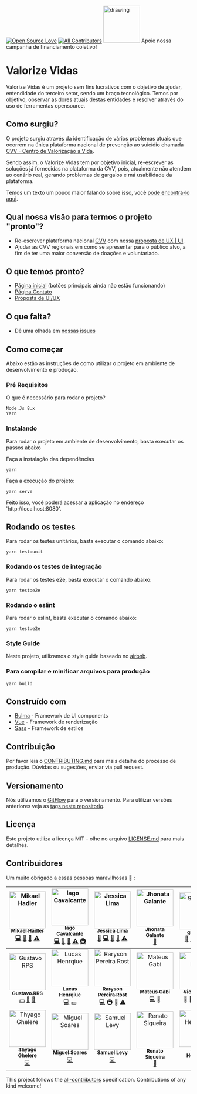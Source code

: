 [![Open Source Love](https://badges.frapsoft.com/os/v1/open-source.png?v=103)](https://github.com/ellerbrock/open-source-badges/)
[![All Contributors](https://img.shields.io/badge/all_contributors-19-orange.svg?style=flat-square)](#contributors)
[<img src="https://apoia.se/img/logoRed.svg" alt="drawing" width="100"/>](http://apoia.se/valorizevidas) Apoie nossa campanha de financiamento coletivo!

# Valorize Vidas

Valorize Vidas é um projeto sem fins lucrativos com o objetivo de ajudar, entendidade do terceiro
setor, sendo um braço tecnológico. Temos por objetivo, observar as dores atuais destas
entidades e resolver através do uso de ferramentas opensource.

## Como surgiu?

O projeto surgiu através da identificação de vários problemas atuais que ocorrem na única plataforma nacional de prevenção ao suicídio chamada [CVV - Centro de Valorização a Vida](https://www.cvv.org.br/).

Sendo assim, o Valorize Vidas tem por objetivo inicial, re-escrever as soluções já fornecidas na plataforma da CVV, pois, atualmente não atendem ao cenário real, gerando problemas de gargalos e má usabilidade da plataforma.

Temos um texto um pouco maior falando sobre isso, você [pode encontra-lo aqui](docs/escopo.md).

## Qual nossa visão para termos o projeto "pronto"?

- Re-escrever plataforma nacional [CVV](https://www.cvv.org.br/) com nossa [proposta de UX | UI](https://github.com/ValorizeVidas/valorize-vidas).
- Ajudar as CVV regionais em como se apresentar para o público alvo, a fim de ter uma maior conversão de doações e voluntariado.

## O que temos pronto?

- [Página inicial](https://valorizevidas.org/) (botões principais ainda não estão funcionando)
- [Página Contato](https://valorizevidas.org/#/contato)
- [Proposta de UI/UX](https://www.figma.com/file/KoFAagWzzSdf9x9RSV7rl53R/Valorize-Vidas?node-id=1%3A93)

## O que falta?

- Dê uma olhada em [nossas issues](https://github.com/ValorizeVidas/valorize-vidas/issues)

## Como começar

Abaixo estão as instruções de como utilizar o projeto em ambiente de desenvolvimento e produção.

### Pré Requisitos

O que é necessário para rodar o projeto?

```
Node.Js 8.x
Yarn
```

### Instalando

Para rodar o projeto em ambiente de desenvolvimento, basta executar os passos abaixo

Faça a instalação das dependências

```
yarn
```

Faça a execução do projeto:

```
yarn serve
```

Feito isso, você poderá acessar a aplicação no endereço 'http://localhost:8080'.

## Rodando os testes

Para rodar os testes unitários, basta executar o comando abaixo:

```
yarn test:unit
```

### Rodando os testes de integração

Para rodar os testes e2e, basta executar o comando abaixo:

```
yarn test:e2e
```

### Rodando o eslint

Para rodar o eslint, basta executar o comando abaixo:

```
yarn test:e2e
```

### Style Guide

Neste projeto, utilizamos o style guide baseado no [airbnb](https://github.com/airbnb/javascript).

### Para compilar e minificar arquivos para produção

```
yarn build
```

## Construído com

- [Bulma](https://bulma.io/) - Framework de UI components
- [Vue](https://vuejs.org/) - Framework de renderização
- [Sass](https://rometools.github.io/rome/) - Framework de estilos

## Contribuição

Por favor leia o [CONTRIBUTING.md](CONTRIBUTING.md) para mais detalhe do processo de produção. Dúvidas ou sugestões, enviar via pull request.

## Versionamento

Nós utilizamos o [GitFlow](https://medium.com/trainingcenter/utilizando-o-fluxo-git-flow-e63d5e0d5e04) para o versionamento. Para utilizar versões anteriores veja as [tags neste repositorio](https://github.com/valorizevidas/valorize-vidas/tags).

## Licença

Este projeto utiliza a licença MIT - olhe no arquivo [LICENSE.md](LICENSE.md) para mais detalhes.

## Contribuidores

Um muito obrigado a essas pessoas maravilhosas :sparkling_heart: :

<!-- ALL-CONTRIBUTORS-LIST:START - Do not remove or modify this section -->
<!-- prettier-ignore -->
| [<img src="https://avatars1.githubusercontent.com/u/6784777?v=4" width="100px;" alt="Mikael Hadler"/><br /><sub><b>Mikael Hadler</b></sub>](http://mikaelhadler.com.br)<br />[💻](https://github.com/ValorizeVidas/valorize-vidas/commits?author=mikaelhadler "Code") [📖](https://github.com/ValorizeVidas/valorize-vidas/commits?author=mikaelhadler "Documentation") [👀](#review-mikaelhadler "Reviewed Pull Requests") [⚠️](https://github.com/ValorizeVidas/valorize-vidas/commits?author=mikaelhadler "Tests") | [<img src="https://avatars1.githubusercontent.com/u/5131187?v=4" width="100px;" alt="Iago Cavalcante"/><br /><sub><b>Iago Cavalcante</b></sub>](https://iagocavalcante.github.io)<br />[💻](https://github.com/ValorizeVidas/valorize-vidas/commits?author=iagocavalcante "Code") [📖](https://github.com/ValorizeVidas/valorize-vidas/commits?author=iagocavalcante "Documentation") [👀](#review-iagocavalcante "Reviewed Pull Requests") [⚠️](https://github.com/ValorizeVidas/valorize-vidas/commits?author=iagocavalcante "Tests") [🚇](#infra-iagocavalcante "Infrastructure (Hosting, Build-Tools, etc)") | [<img src="https://avatars1.githubusercontent.com/u/4023304?v=4" width="100px;" alt="Jessica Lima"/><br /><sub><b>Jessica Lima</b></sub>](https://github.com/jtlimo)<br />[💬](#question-jtlimo "Answering Questions") [💻](https://github.com/ValorizeVidas/valorize-vidas/commits?author=jtlimo "Code") [📖](https://github.com/ValorizeVidas/valorize-vidas/commits?author=jtlimo "Documentation") [👀](#review-jtlimo "Reviewed Pull Requests") [⚠️](https://github.com/ValorizeVidas/valorize-vidas/commits?author=jtlimo "Tests") | [<img src="https://avatars3.githubusercontent.com/u/16074925?v=4" width="100px;" alt="Jhonata Galante"/><br /><sub><b>Jhonata Galante</b></sub>](https://github.com/JhonGalante)<br />[📖](https://github.com/ValorizeVidas/valorize-vidas/commits?author=JhonGalante "Documentation") | [<img src="https://avatars3.githubusercontent.com/u/45898090?v=4" width="100px;" alt="gradaelli"/><br /><sub><b>gradaelli</b></sub>](https://github.com/gradaelli)<br />[💬](#question-gradaelli "Answering Questions") [🎨](#design-gradaelli "Design") [📖](https://github.com/ValorizeVidas/valorize-vidas/commits?author=gradaelli "Documentation") [🤔](#ideas-gradaelli "Ideas, Planning, & Feedback") [📢](#talk-gradaelli "Talks") | [<img src="https://avatars3.githubusercontent.com/u/18426794?v=4" width="100px;" alt="Gabriel Correia Gonçalves"/><br /><sub><b>Gabriel Correia Gonçalves</b></sub>](https://github.com/gabriel-cg)<br />[💻](https://github.com/ValorizeVidas/valorize-vidas/commits?author=gabriel-cg "Code") [🎨](#design-gabriel-cg "Design") [📖](https://github.com/ValorizeVidas/valorize-vidas/commits?author=gabriel-cg "Documentation") [📋](#eventOrganizing-gabriel-cg "Event Organizing") [🤔](#ideas-gabriel-cg "Ideas, Planning, & Feedback") | [<img src="https://avatars0.githubusercontent.com/u/30158643?v=4" width="100px;" alt="Amanda Yoshiizumi"/><br /><sub><b>Amanda Yoshiizumi</b></sub>](https://www.behance.net/amandayoshiizumi)<br />[🎨](#design-mandyellow "Design") [🤔](#ideas-mandyellow "Ideas, Planning, & Feedback") [📢](#talk-mandyellow "Talks") |
| :---: | :---: | :---: | :---: | :---: | :---: | :---: |
| [<img src="https://avatars3.githubusercontent.com/u/516827?v=4" width="100px;" alt="Gustavo RPS"/><br /><sub><b>Gustavo RPS</b></sub>](http://gustavorps.net)<br />[💵](#financial-GustavoRPS "Financial") [🤔](#ideas-GustavoRPS "Ideas, Planning, & Feedback") [👀](#review-GustavoRPS "Reviewed Pull Requests") | [<img src="https://avatars3.githubusercontent.com/u/7695608?v=4" width="100px;" alt="Lucas Henrqiue"/><br /><sub><b>Lucas Henrqiue</b></sub>](https://github.com/lhsazevedo)<br />[💻](https://github.com/ValorizeVidas/valorize-vidas/commits?author=lhsazevedo "Code") [💵](#financial-lhsazevedo "Financial") | [<img src="https://avatars2.githubusercontent.com/u/13910440?v=4" width="100px;" alt="Raryson Pereira Rost"/><br /><sub><b>Raryson Pereira Rost</b></sub>](https://github.com/raryson)<br />[💻](https://github.com/ValorizeVidas/valorize-vidas/commits?author=raryson "Code") [🚇](#infra-raryson "Infrastructure (Hosting, Build-Tools, etc)") [🚧](#maintenance-raryson "Maintenance") [⚠️](https://github.com/ValorizeVidas/valorize-vidas/commits?author=raryson "Tests") | [<img src="https://avatars3.githubusercontent.com/u/14940643?v=4" width="100px;" alt="Mateus Gabi"/><br /><sub><b>Mateus Gabi</b></sub>](https://github.com/MateusGabi)<br />[💻](https://github.com/ValorizeVidas/valorize-vidas/commits?author=MateusGabi "Code") [🎨](#design-MateusGabi "Design") | [<img src="https://avatars2.githubusercontent.com/u/5847145?v=4" width="100px;" alt="Victor Perin"/><br /><sub><b>Victor Perin</b></sub>](http://victorperin.ninja)<br />[💬](#question-victorperin "Answering Questions") [🐛](https://github.com/ValorizeVidas/valorize-vidas/issues?q=author%3Avictorperin "Bug reports") [💻](https://github.com/ValorizeVidas/valorize-vidas/commits?author=victorperin "Code") [📖](https://github.com/ValorizeVidas/valorize-vidas/commits?author=victorperin "Documentation") [🤔](#ideas-victorperin "Ideas, Planning, & Feedback") | [<img src="https://avatars0.githubusercontent.com/u/28403122?v=4" width="100px;" alt="Kazushi Sakurada"/><br /><sub><b>Kazushi Sakurada</b></sub>](https://www.linkedin.com/in/ramon-kazushi-cossual-sakurada/)<br />[💻](https://github.com/ValorizeVidas/valorize-vidas/commits?author=Kzshii "Code") | [<img src="https://avatars2.githubusercontent.com/u/9883989?v=4" width="100px;" alt="Ramon Schmidt Rocha"/><br /><sub><b>Ramon Schmidt Rocha</b></sub>](http://ramonsrc.com)<br />[🐛](https://github.com/ValorizeVidas/valorize-vidas/issues?q=author%3Aramon-src "Bug reports") [💻](https://github.com/ValorizeVidas/valorize-vidas/commits?author=ramon-src "Code") [📖](https://github.com/ValorizeVidas/valorize-vidas/commits?author=ramon-src "Documentation") |
| [<img src="https://avatars1.githubusercontent.com/u/5022782?v=4" width="100px;" alt="Thyago Ghelere"/><br /><sub><b>Thyago Ghelere</b></sub>](https://github.com/tghelere)<br />[💻](https://github.com/ValorizeVidas/valorize-vidas/commits?author=tghelere "Code") | [<img src="https://avatars0.githubusercontent.com/u/20358128?v=4" width="100px;" alt="Miguel Soares"/><br /><sub><b>Miguel Soares</b></sub>](http://miguelssrs.github.io)<br />[💻](https://github.com/ValorizeVidas/valorize-vidas/commits?author=miguelssrs "Code") | [<img src="https://avatars1.githubusercontent.com/u/1363643?v=4" width="100px;" alt="Samuel Levy"/><br /><sub><b>Samuel Levy</b></sub>](https://github.com/samuellevy)<br />[💻](https://github.com/ValorizeVidas/valorize-vidas/commits?author=samuellevy "Code") | [<img src="https://avatars1.githubusercontent.com/u/30542215?v=4" width="100px;" alt="Renato Siqueira"/><br /><sub><b>Renato Siqueira</b></sub>](https://github.com/RenatoSiqueira)<br />[📖](https://github.com/ValorizeVidas/valorize-vidas/commits?author=RenatoSiqueira "Documentation") | [<img src="https://avatars3.githubusercontent.com/u/5157960?v=4" width="100px;" alt="Tiago Hermano"/><br /><sub><b>Tiago Hermano</b></sub>](https://tiagohermano.github.io/)<br />[💻](https://github.com/ValorizeVidas/valorize-vidas/commits?author=tiagohermano "Code") |
<!-- ALL-CONTRIBUTORS-LIST:END -->

This project follows the [all-contributors](https://github.com/kentcdodds/all-contributors) specification. Contributions of any kind welcome!
